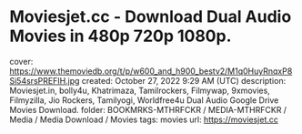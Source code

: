 # Moviesjet.cc - Download Dual Audio Movies in 480p 720p 1080p.

cover: https://www.themoviedb.org/t/p/w600_and_h900_bestv2/M1q0HuyRnqxP8Si54srsPREFIH.jpg
created: October 27, 2022 9:29 AM (UTC)
description: Moviesjet.in, bolly4u, Khatrimaza, Tamilrockers, Filmywap, 9xmovies, Filmyzilla, Jio Rockers, Tamilyogi, Worldfree4u Dual Audio Google Drive Movies Download.
folder: BOOKMRKS-MTHRFCKR / MEDIA-MTHRFCKR / Media / Media Download / Movies
tags: movies
url: https://moviesjet.cc